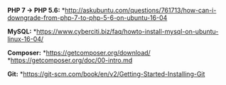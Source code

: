 **PHP 7 -> PHP 5.6:**
*http://askubuntu.com/questions/761713/how-can-i-downgrade-from-php-7-to-php-5-6-on-ubuntu-16-04

**MySQL:**
*https://www.cyberciti.biz/faq/howto-install-mysql-on-ubuntu-linux-16-04/

**Composer:**
*https://getcomposer.org/download/
*https://getcomposer.org/doc/00-intro.md

**Git:**
*https://git-scm.com/book/en/v2/Getting-Started-Installing-Git